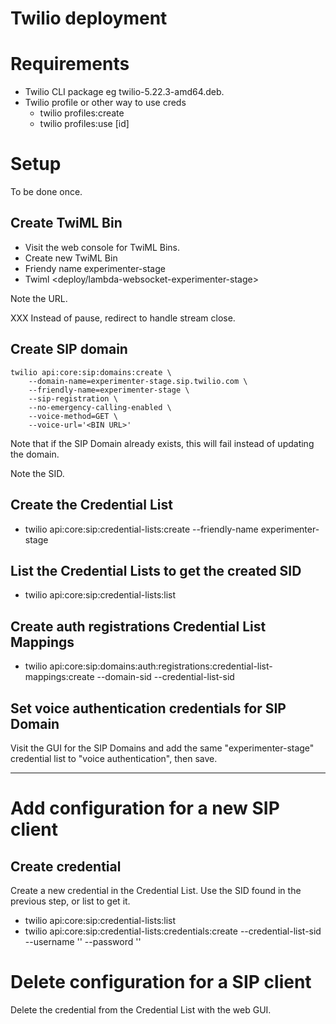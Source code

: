 # Twilio deployment

# Requirements

- Twilio CLI package eg twilio-5.22.3-amd64.deb.
- Twilio profile or other way to use creds
  - twilio profiles:create
  - twilio profiles:use [id]

# Setup

To be done once.

## Create TwiML Bin

- Visit the web console for TwiML Bins.
- Create new TwiML Bin
- Friendy name experimenter-stage
- Twiml <deploy/lambda-websocket-experimenter-stage>

Note the URL.

XXX Instead of pause, redirect to handle stream close.

## Create SIP domain

    twilio api:core:sip:domains:create \
        --domain-name=experimenter-stage.sip.twilio.com \
        --friendly-name=experimenter-stage \
        --sip-registration \
        --no-emergency-calling-enabled \
        --voice-method=GET \
        --voice-url='<BIN URL>'

Note that if the SIP Domain already exists, this will fail instead of updating the domain.

Note the SID.

## Create the Credential List

- twilio api:core:sip:credential-lists:create --friendly-name experimenter-stage

## List the Credential Lists to get the created SID

- twilio api:core:sip:credential-lists:list

## Create auth registrations Credential List Mappings

- twilio api:core:sip:domains:auth:registrations:credential-list-mappings:create --domain-sid <SIP DOMAIN SID> --credential-list-sid <CREDENTIAL LIST SID>

## Set voice authentication credentials for SIP Domain

Visit the GUI for the SIP Domains and add the same "experimenter-stage" credential list to "voice authentication", then save.

---

# Add configuration for a new SIP client

## Create credential

Create a new credential in the Credential List. Use the SID found in the previous step, or list to get it.

- twilio api:core:sip:credential-lists:list
- twilio api:core:sip:credential-lists:credentials:create --credential-list-sid <SID> --username '<USER>' --password '<PASSWORD>'

# Delete configuration for a SIP client

Delete the credential from the Credential List with the web GUI.
